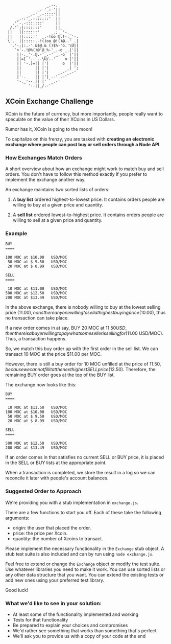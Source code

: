                       _.--.
                  _.-'_:-'||
              _.-'_.-::::'||
         _.-:'_.-::::::'  ||
       .'`-.-:::::::'     ||
      /.'`;|:::::::'      ||_
     ||   ||::::::'     _.;._'-._
     ||   ||:::::'  _.-!oo @.!-._'-.
     \'.  ||:::::.-!()oo @!()@.-'_.|
      '.'-;|:.-'.&$@.& ()$%-'o.'\U||
        `>'-.!@%()@'@_%-'_.-o _.|'||
         ||-._'-.@.-'_.-' _.-o  |'||
         ||=[ '-._.-\U/.-'    o |'||
         || '-.]=|| |'|      o  |'||
         ||      || |'|        _| ';
         ||      || |'|    _.-'_.-'
         |'-._   || |'|_.-'_.-'
         '-._'--.|| |' `_.-'
              '-.||_/.-'

## XCoin Exchange Challenge

XCoin is the future of currency, but more importantly, people really want to
speculate on the value of their XCoins in US Dollars.

Rumor has it, XCoin is going to the moon!

To capitalize on this frenzy, you are tasked with **creating an electronic
exchange where people can post buy or sell orders through a Node API**.


### How Exchanges Match Orders

A short overview about how an exchange might work to match buy and sell orders.
You don't have to follow this method exactly if you prefer to implement the
exchange another way.

An exchange maintains two sorted lists of orders:

1. A **buy list** ordered highest-to-lowest price. It contains orders people are willing
to buy at a given price and quantity.

2. A **sell list** ordered lowest-to-highest price. It contains orders people are willing
to sell at a given price and quantity.

### Example

    BUY
    ====

    100 MOC at $10.00   USD/MOC
     50 MOC at $ 9.50   USD/MOC
     20 MOC at $ 8.99   USD/MOC

    SELL
    ====

     10 MOC at $11.00   USD/MOC
    500 MOC at $12.50   USD/MOC
    200 MOC at $13.49   USD/MOC

In the above exchange, there is nobody willing to buy at the lowest selling
price ($11.00), nor is there anyone willing to sell at highest buying
price ($10.00), thus no transaction can take place.

If a new order comes in at say, BUY 20 MOC at $11.50 USD, then there is a buyer
willing to pay what some seller is selling for ($11.00 USD/MOC). Thus, a
transaction happens.

So, we match this buy order up with the first order in the sell list. We can
transact 10 MOC at the price $11.00 per MOC.

However, there is still a buy order for 10 MOC unfilled at the price
of $11.50, because we cannot fill it at the next highest SELL price ($12.50).
Therefore, the remaining BUY order goes at the top of the BUY list.

The exchange now looks like this:

    BUY
    ====

     10 MOC at $11.50   USD/MOC
    100 MOC at $10.00   USD/MOC
     50 MOC at $ 9.50   USD/MOC
     20 MOC at $ 8.99   USD/MOC

    SELL
    ====

    500 MOC at $12.50   USD/MOC
    200 MOC at $13.49   USD/MOC

If an order comes in that satisfies no current SELL or BUY price, it is
placed in the SELL or BUY lists at the appropriate point.

When a transaction is completed, we store the result in a log so we can
reconcile it later with people's account balances.


### Suggested Order to Approach

We're providing you with a stub implementation in `exchange.js`.

There are a few functions to start you off. Each of these take the following
arguments:

- origin: the user that placed the order.
- price: the price per Xcoin.
- quantity: the number of Xcoins to transact.

Please implement the necessary functionality in the `Exchange` stub object.
A stub test suite is also included and can by run using `node exchange.js`.

Feel free to extend or change the `Exchange` object or modify the test
suite. Use whatever libraries you need to make it work. You can use sorted
lists or any other data structure that you want. You can extend the existing
tests or add new ones using your preferred test library.

Good luck!


### What we'd like to see in your solution:

- At least some of the functionality implemented and working
- Tests for that functionality
- Be prepared to explain your choices and compromises
- We'd rather see something that works than something that's perfect
- We'll ask you to provide us with a copy of your code at the end
